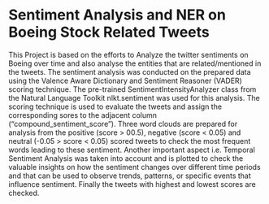 # Sentiment Analysis and NER on Boeing Stock Related Tweets
 This Project is based on the efforts to Analyze the twitter sentiments on Boeing over time and also analyse the entities that are related/mentioned in the tweets.
 The sentiment analysis was conducted on the prepared data using the Valence Aware Dictionary and Sentiment Reasoner (VADER) scoring technique. The pre-trained SentimentIntensityAnalyzer class from the Natural Language Toolkit nlkt.sentiment was used for this analysis. The scoring technique is used to evaluate the tweets and assign the corresponding sores to the adjacent column (“compound_sentiment_score”).
Three word clouds are prepared for analysis from the positive (score > 00.5), negative (score < 0.05) and neutral (-0.05 > score < 0.05) scored tweets to check the most frequent words leading to these sentiment. Another important aspect i.e. Temporal Sentiment Analysis was taken into account and is plotted to check the valuable insights on how the sentiment changes over different time periods and that can be used to observe trends, patterns, or specific events that influence sentiment. Finally the tweets with highest and lowest scores are checked.
